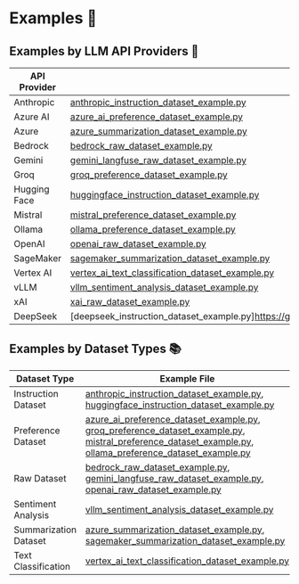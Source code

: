 # Examples 📖

## Examples by LLM API Providers 🤖

| API Provider | Example File |
|--------------|--------------|
| Anthropic    | [anthropic_instruction_dataset_example.py](https://github.com/Shekswess/synthgenai/blob/main/examples/anthropic_instruction_dataset_example.py) |
| Azure AI     | [azure_ai_preference_dataset_example.py](https://github.com/Shekswess/synthgenai/blob/main/examples/azure_ai_preference_dataset_example.py) |
| Azure        | [azure_summarization_dataset_example.py](https://github.com/Shekswess/synthgenai/blob/main/examples/azure_summarization_dataset_example.py) |
| Bedrock      | [bedrock_raw_dataset_example.py](https://github.com/Shekswess/synthgenai/blob/main/examples/bedrock_raw_dataset_example.py) |
| Gemini       | [gemini_langfuse_raw_dataset_example.py](https://github.com/Shekswess/synthgenai/blob/main/examples/gemini_langfuse_raw_dataset_example.py) |
| Groq         | [groq_preference_dataset_example.py](https://github.com/Shekswess/synthgenai/blob/main/examples/groq_preference_dataset_example.py) |
| Hugging Face | [huggingface_instruction_dataset_example.py](https://github.com/Shekswess/synthgenai/blob/main/examples/huggingface_instruction_dataset_example.py) |
| Mistral      | [mistral_preference_dataset_example.py](https://github.com/Shekswess/synthgenai/blob/main/examples/mistral_preference_dataset_example.py) |
| Ollama       | [ollama_preference_dataset_example.py](https://github.com/Shekswess/synthgenai/blob/main/examples/ollama_preference_dataset_example.py) |
| OpenAI       | [openai_raw_dataset_example.py](https://github.com/Shekswess/synthgenai/blob/main/examples/openai_raw_dataset_example.py) |
| SageMaker    | [sagemaker_summarization_dataset_example.py](https://github.com/Shekswess/synthgenai/blob/main/examples/sagemaker_summarization_dataset_example.py) |
| Vertex AI    | [vertex_ai_text_classification_dataset_example.py](https://github.com/Shekswess/synthgenai/blob/main/examples/vertex_ai_text_classification_dataset_example.py) |
| vLLM         | [vllm_sentiment_analysis_dataset_example.py](https://github.com/Shekswess/synthgenai/blob/main/examples/vllm_sentiment_analysis_dataset_example.py) |
| xAI          | [xai_raw_dataset_example.py](https://github.com/Shekswess/synthgenai/blob/main/examples/xai_raw_dataset_example.py) |
| DeepSeek     | [deepseek_instruction_dataset_example.py]https://github.com/Shekswess/synthgenai/blob/main/examples/deepseek_instruction_dataset_example.py) |

## Examples by Dataset Types 📚

| Dataset Type           | Example File |
|------------------------|--------------|
| Instruction Dataset    | [anthropic_instruction_dataset_example.py](https://github.com/Shekswess/synthgenai/blob/main/examples/anthropic_instruction_dataset_example.py), [huggingface_instruction_dataset_example.py](https://github.com/Shekswess/synthgenai/blob/main/examples/huggingface_instruction_dataset_example.py) |
| Preference Dataset     | [azure_ai_preference_dataset_example.py](https://github.com/Shekswess/synthgenai/blob/main/examples/azure_ai_preference_dataset_example.py), [groq_preference_dataset_example.py](https://github.com/Shekswess/synthgenai/blob/main/examples/groq_preference_dataset_example.py), [mistral_preference_dataset_example.py](https://github.com/Shekswess/synthgenai/blob/main/examples/mistral_preference_dataset_example.py), [ollama_preference_dataset_example.py](https://github.com/Shekswess/synthgenai/blob/main/examples/ollama_preference_dataset_example.py) |
| Raw Dataset            | [bedrock_raw_dataset_example.py](https://github.com/Shekswess/synthgenai/blob/main/examples/bedrock_raw_dataset_example.py), [gemini_langfuse_raw_dataset_example.py](https://github.com/Shekswess/synthgenai/blob/main/examples/gemini_langfuse_raw_dataset_example.py), [openai_raw_dataset_example.py](https://github.com/Shekswess/synthgenai/blob/main/examples/openai_raw_dataset_example.py) |
| Sentiment Analysis     | [vllm_sentiment_analysis_dataset_example.py](https://github.com/Shekswess/synthgenai/blob/main/examples/vllm_sentiment_analysis_dataset_example.py) |
| Summarization Dataset  | [azure_summarization_dataset_example.py](https://github.com/Shekswess/synthgenai/blob/main/examples/azure_summarization_dataset_example.py), [sagemaker_summarization_dataset_example.py](https://github.com/Shekswess/synthgenai/blob/main/examples/sagemaker_summarization_dataset_example.py) |
| Text Classification    | [vertex_ai_text_classification_dataset_example.py](https://github.com/Shekswess/synthgenai/blob/main/examples/vertex_ai_text_classification_dataset_example.py) |

